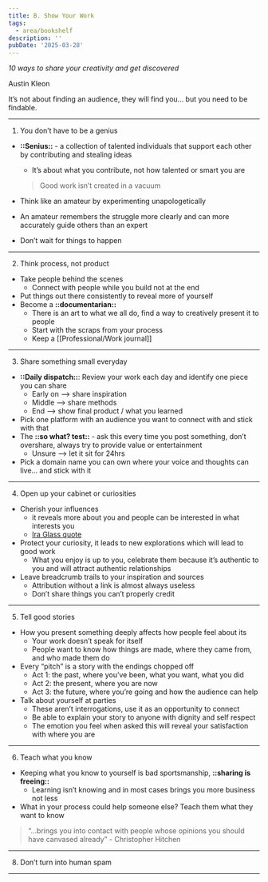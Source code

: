 ```yaml
---
title: B. Show Your Work
tags:
  - area/bookshelf
description: ''
pubDate: '2025-03-28'
---
```



*10 ways to share your creativity and get discovered*

Austin Kleon

It’s not about finding an audience, they will find you… but you need to be findable.

---

1.  You don’t have to be a genius
- **::Senius::** - a collection of talented individuals that support each other by contributing and stealing ideas
   - It’s about what you contribute, not how talented or smart you are

   > Good work isn’t created in a vacuum

- Think like an amateur by experimenting unapologetically
- An amateur remembers the struggle more clearly and can more accurately guide others than an expert
- Don’t wait for things to happen

---

2.  Think process, not product
- Take people behind the scenes
   - Connect with people while you build not at the end
- Put things out there consistently to reveal more of yourself
- Become a **::documentarian::**
   - There is an art to what we all do, find a way to creatively present it to people
   - Start with the scraps from your process
   - Keep a [[Professional/Work journal]]

---

3.  Share something small everyday
- **::Daily dispatch::**: Review your work each day and identify one piece you can share
   - Early on —> share inspiration
   - Middle —> share methods
   - End —> show final product / what you learned
- Pick one platform with an audience you want to connect with and stick with that
- The **::so what? test::** - ask this every time you post something, don’t overshare, always try to provide value or entertainment
   - Unsure —> let it sit for 24hrs
- Pick a domain name you can own where your voice and thoughts can live… and stick with it

---

4.  Open up your cabinet or curiosities
- Cherish your influences
   - it reveals more about you and people can be interested in what interests you
   - [Ira Glass quote](https://www.goodreads.com/author/quotes/113989.Ira_Glass#:~:text=All%20of%20us%20who%20do,has%20potential%2C%20but%20it's%20not.)
- Protect your curiosity, it leads to new explorations which will lead to good work
   - What you enjoy is up to you, celebrate them because it’s authentic to you and will attract authentic relationships
- Leave breadcrumb trails to your inspiration and sources
   - Attribution without a link is almost always useless
   - Don’t share things you can’t properly credit

---

5.  Tell good stories
- How you present something deeply affects how people feel about its
   - Your work doesn’t speak for itself
   - People want to know how things are made, where they came from, and who made them do
- Every “pitch” is a story with the endings chopped off
   - Act 1: the past, where you’ve been, what you want, what you did
   - Act 2: the present, where you are now
   - Act 3: the future, where you’re going and how the audience can help
- Talk about yourself at parties
   - These aren’t interrogations, use it as an opportunity to connect
   - Be able to explain your story to anyone with dignity and self respect
   - The emotion you feel when asked this will reveal your satisfaction with where you are

---

6.  Teach what you know
- Keeping what you know to yourself is bad sportsmanship, **::sharing is freeing::**
   - Learning isn’t knowing and in most cases brings you more business not less
- What in your process could help someone else? Teach them what they want to know

> “…brings you into contact with people whose opinions you should have canvased already” - Christopher Hitchen

---

8.  Don’t turn into human spam

---

